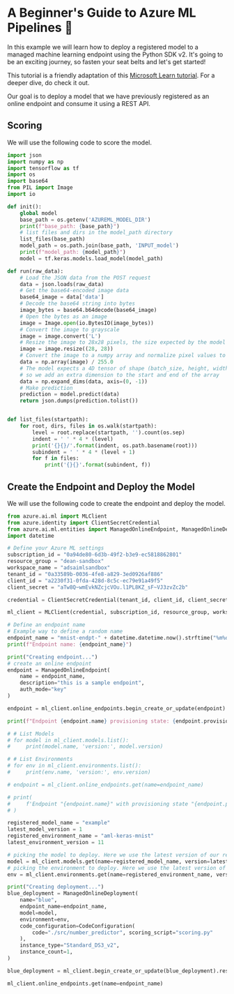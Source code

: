 # A Beginner's Guide to Azure ML Pipelines 🚀

In this example we will learn how to deploy a registered model to a managed machine learning endpoint using the Python SDK v2. It's going to be an exciting journey, so fasten your seat belts and let's get started!

This tutorial is a friendly adaptation of this [Microsoft Learn tutorial](https://learn.microsoft.com/en-us/azure/machine-learning/how-to-deploy-online-endpoints?view=azureml-api-2&tabs=python). For a deeper dive, do check it out.

Our goal is to deploy a model that we have previously registered as an online endpoint and consume it using a REST API.


## Scoring 

We will use the following code to score the model. 

```python
import json
import numpy as np
import tensorflow as tf
import os
import base64
from PIL import Image
import io

def init():
    global model
    base_path = os.getenv('AZUREML_MODEL_DIR')
    print(f"base_path: {base_path}")
    # list files and dirs in the model_path directory
    list_files(base_path)
    model_path = os.path.join(base_path, 'INPUT_model')
    print(f"model_path: {model_path}")
    model = tf.keras.models.load_model(model_path)

def run(raw_data):
    # Load the JSON data from the POST request
    data = json.loads(raw_data)
    # Get the base64-encoded image data
    base64_image = data['data']
    # Decode the base64 string into bytes
    image_bytes = base64.b64decode(base64_image)
    # Open the bytes as an image
    image = Image.open(io.BytesIO(image_bytes))
    # Convert the image to grayscale
    image = image.convert('L')
    # Resize the image to 28x28 pixels, the size expected by the model
    image = image.resize((28, 28))
    # Convert the image to a numpy array and normalize pixel values to [0, 1]
    data = np.array(image) / 255.0
    # The model expects a 4D tensor of shape (batch_size, height, width, channels),
    # so we add an extra dimension to the start and end of the array
    data = np.expand_dims(data, axis=(0, -1))
    # Make prediction
    prediction = model.predict(data)
    return json.dumps(prediction.tolist())


def list_files(startpath):
    for root, dirs, files in os.walk(startpath):
        level = root.replace(startpath, '').count(os.sep)
        indent = ' ' * 4 * (level)
        print('{}{}/'.format(indent, os.path.basename(root)))
        subindent = ' ' * 4 * (level + 1)
        for f in files:
            print('{}{}'.format(subindent, f))
```

## Create the Endpoint and Deploy the Model

We will use the following code to create the endpoint and deploy the model. 

```python
from azure.ai.ml import MLClient
from azure.identity import ClientSecretCredential
from azure.ai.ml.entities import ManagedOnlineEndpoint, ManagedOnlineDeployment, CodeConfiguration
import datetime

# Define your Azure ML settings
subscription_id = "0a94de80-6d3b-49f2-b3e9-ec5818862801"
resource_group = "dean-sandbox"
workspace_name = "adsaimlsandbox"
tenant_id = "0a33589b-0036-4fe8-a829-3ed0926af886"
client_id = "a2230f31-0fda-428d-8c5c-ec79e91a49f5"
client_secret = "aTw8Q~wmEvkNZcjcVOu.l1PL8KZ_sF~VJ3zvZc2b"

credential = ClientSecretCredential(tenant_id, client_id, client_secret)

ml_client = MLClient(credential, subscription_id, resource_group, workspace_name)

# Define an endpoint name
# Example way to define a random name
endpoint_name = "mnist-endpt-" + datetime.datetime.now().strftime("%m%d%H%M%f")
print(f"Endpoint name: {endpoint_name}")

print("Creating endpoint...")
# create an online endpoint
endpoint = ManagedOnlineEndpoint(
    name = endpoint_name, 
    description="this is a sample endpoint",
    auth_mode="key"
)

endpoint = ml_client.online_endpoints.begin_create_or_update(endpoint).result()

print(f"Endpoint {endpoint.name} provisioning state: {endpoint.provisioning_state}")

# # List Models
# for model in ml_client.models.list():
#     print(model.name, 'version:', model.version)

# # List Environments
# for env in ml_client.environments.list():
#     print(env.name, 'version:', env.version)

# endpoint = ml_client.online_endpoints.get(name=endpoint_name)

# print(
#     f'Endpoint "{endpoint.name}" with provisioning state "{endpoint.provisioning_state}" is retrieved'
# )

registered_model_name = "example"
latest_model_version = 1
registered_environment_name = "aml-keras-mnist"
latest_environment_version = 11

# picking the model to deploy. Here we use the latest version of our registered model
model = ml_client.models.get(name=registered_model_name, version=latest_model_version)
# picking the environment to deploy. Here we use the latest version of our registered environment
env = ml_client.environments.get(name=registered_environment_name, version=latest_environment_version)

print("Creating deployment...")
blue_deployment = ManagedOnlineDeployment(
    name="blue",
    endpoint_name=endpoint_name,
    model=model,
    environment=env,
    code_configuration=CodeConfiguration(
        code="./src/number_predictor", scoring_script="scoring.py"
    ),
    instance_type="Standard_DS3_v2",
    instance_count=1,
)

blue_deployment = ml_client.begin_create_or_update(blue_deployment).result()

ml_client.online_endpoints.get(name=endpoint_name)
```